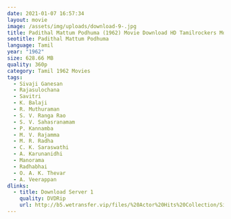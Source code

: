 ```yaml
---
date: 2021-01-07 16:57:34
layout: movie
image: /assets/img/uploads/download-9-.jpg
title: Padithal Mattum Podhuma (1962) Movie Download HD Tamilrockers Moviesda
seotitle: Padithal Mattum Podhuma
language: Tamil
year: "1962"
size: 628.66 MB
quality: 360p
category: Tamil 1962 Movies
tags:
  - Sivaji Ganesan
  - Rajasulochana
  - Savitri
  - K. Balaji
  - R. Muthuraman
  - S. V. Ranga Rao
  - S. V. Sahasranamam
  - P. Kannamba
  - M. V. Rajamma
  - M. R. Radha
  - C. K. Saraswathi
  - A. Karunanidhi
  - Manorama
  - Radhabhai
  - O. A. K. Thevar
  - A. Veerappan
dlinks:
  - title: Download Server 1
    quality: DVDRip
    url: http://b5.wetransfer.vip/files/%20Actor%20Hits%20Collection/Sivaji%20Movies%20Collections/Paarthaal%20Pasi%20Theerum%20(1962)/Paarthaal%20Pasi%20Theerum%20%20Single%20Part%20HD.mp4
---
```

